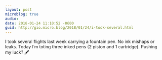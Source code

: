 ```yaml
---
layout: post
microblog: true
audio: 
date: 2018-01-24 11:10:52 -0600
guid: http://gio.micro.blog/2018/01/24/i-took-several.html
---
```

I took several flights last week carrying a fountain pen. No ink mishaps or leaks. Today I’m toting three inked pens (2 piston  and 1 cartridge). Pushing my luck? 🖋
